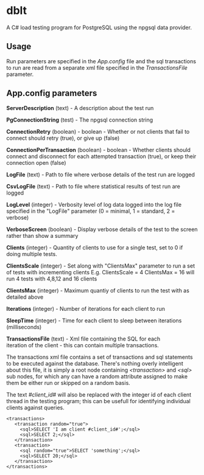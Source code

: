 dblt
====

A C# load testing program for PostgreSQL using the npgsql data provider.

Usage
-----

Run parameters are specified in the *App.config* file and the sql transactions
to run are read from a separate xml file specified in the *TransactionsFile*
parameter.

App.config parameters
---------------------

**ServerDescription** (text) 		 - A description about the test run

**PgConnectionString** (test)		 - The npgsql connection string

**ConnectionRetry** (boolean)		 - boolean - Whether or not clients that
					   fail to connect should retry (true), 
					   or give up (false)
					   
**ConnectionPerTransaction** (boolean)	 - boolean - Whether clients should 
					   connect and disconnect for each 
					   attempted transaction (true), or keep
					   their connection open (false)
					   
**LogFile** (text)			 - Path to file where verbose details 
					   of the test run are logged
					   
**CsvLogFile** (text)			 - Path to file where statistical results
					   of test run are logged
					   
**LogLevel** (integer)			 - Verbosity level of log data logged into
					   the log file specified in the "LogFile" 
					   parameter 
					   (0 = minimal, 1 = standard, 2 = verbose)
					   
**VerboseScreen** (boolean)		 - Display verbose details of the test 
					   to the screen rather than show a summary
					   
**Clients** (integer)			 - Quantity of clients to use for a single
					   test, set to 0 if doing multiple tests.
					   
**ClientsScale** (integer)		 - Set along with "ClientsMax" parameter 
					   to run a set of tests with incrementing
					   clients
					   E.g. ClientsScale = 4 ClientsMax = 16
					   will run 4 tests with 4,8,12 and 16 clients
					   
**ClientsMax** (integer) 		- Maximum quantiy of clients to run the test 
					  with as detailed above
					  
**Iterations** (integer)		- Number of iterations for each client 
					  to run
					  
**SleepTime** (integer)			- Time for each client to sleep between 
					  iterations (milliseconds)
					  
**TransactionsFile** (text)		- Xml file containing the SQL for each  
					  iteration of the client - this can contain
					  multiple transactions.

The transactions xml file contains a set of transactions and sql statements to 
be executed against the database.  There's nothing overly intelligent about this
file, it is simply a <transactions> root node containing *\<transaction>* and *\<sql>* 
sub nodes, for which any can have a random attribute assigned to make them be 
either run or skipped on a random basis. 

The text *#client_id#* will also be replaced with the integer id of each client 
thread in the testing program; this can be usefull for identifying individual
clients against queries.
 
    <transactions>
       <transaction random="true">
         <sql>SELECT 'I am client #client_id#';</sql>
         <sql>SELECT 2;</sql>
       </transaction>
       <transaction>
         <sql random="true">SELECT 'something';</sql>
         <sql>SELECT 20;</sql>
       </transaction>
    </transactions>

